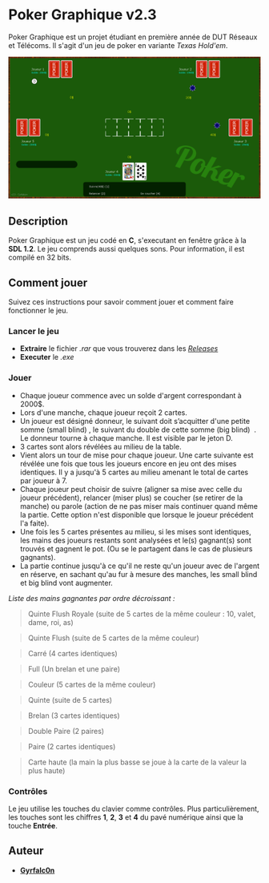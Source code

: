 # Poker Graphique v2.3
Poker Graphique est un projet étudiant en première année de DUT Réseaux et Télécoms. Il s'agit d'un jeu de poker en variante *Texas Hold'em*.

![Poker Graphique](https://github.com/Gyrfalc0n/Poker/blob/master/poker1.png)
## Description
Poker Graphique est un jeu codé en **C**, s'executant en fenêtre grâce à la **SDL 1.2**. Le jeu comprends aussi quelques sons. Pour information, il est compilé en 32 bits.

## Comment jouer
Suivez ces instructions pour savoir comment jouer et comment faire fonctionner le jeu.
### Lancer le jeu
* **Extraire** le fichier *.rar* que vous trouverez dans les [*Releases*](https://github.com/Gyrfalc0n/Poker/releases)
* **Executer** le *.exe*
### Jouer
* Chaque joueur commence avec un solde d'argent correspondant à 2000$.
* Lors d'une manche, chaque joueur reçoit 2 cartes.
* Un joueur est désigné donneur, le suivant doit s’acquitter d'une petite somme (small blind) , le suivant du double de cette somme (big blind)  . Le donneur tourne à chaque manche. Il est visible par le jeton D.
* 3 cartes sont alors révélées au milieu de la table.
* Vient alors un tour de mise pour chaque joueur. Une carte suivante est révélée une fois que tous les joueurs encore en jeu ont des mises identiques. Il y a jusqu'à 5 cartes au milieu amenant le total de cartes par joueur à 7.
* Chaque joueur peut choisir de suivre (aligner sa mise avec celle du joueur précédent), relancer (miser plus) se coucher (se retirer de la manche) ou parole (action de ne pas miser mais continuer quand même la partie. Cette option n'est disponible que lorsque le joueur précédent l'a faite).
* Une fois les 5 cartes présentes au milieu, si les mises sont identiques, les mains des joueurs restants sont analysées et le(s) gagnant(s) sont trouvés et gagnent le pot. (Ou se le partagent dans le cas de plusieurs gagnants).
* La partie continue jusqu'à ce qu'il ne reste qu'un joueur avec de l'argent en réserve, en sachant qu'au fur à mesure des manches, les small blind et big blind vont augmenter.

*Liste des mains gagnantes par ordre décroissant :*

> Quinte Flush Royale (suite de 5 cartes de la même couleur : 10, valet, dame, roi, as)

> Quinte Flush (suite de 5 cartes de la même couleur)

> Carré (4 cartes identiques)

> Full (Un brelan et une paire)

> Couleur (5 cartes de la même couleur)

> Quinte (suite de 5 cartes)

> Brelan (3 cartes identiques)

> Double Paire (2 paires)

> Paire (2 cartes identiques)

> Carte haute (la main la plus basse se joue à la carte de la valeur la plus haute)

### Contrôles
Le jeu utilise les touches du clavier comme contrôles. Plus particulièrement, les touches sont les chiffres **1**, **2**, **3** et **4** du pavé numérique ainsi que la touche **Entrée**.

## Auteur
* [**Gyrfalc0n**](https://github.com/Gyrfalc0n)
